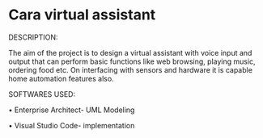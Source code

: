 # Cara virtual assistant

DESCRIPTION:

The aim of the project is to design a virtual assistant with voice input and output that can perform basic functions like web browsing, playing music, ordering food etc. On interfacing with sensors and hardware it is capable home automation features also.

SOFTWARES USED:

•	Enterprise Architect- UML Modeling

•	Visual Studio Code- implementation
